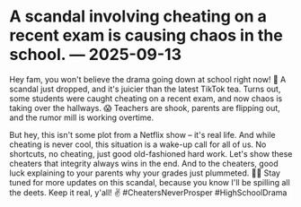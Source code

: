 # A scandal involving cheating on a recent exam is causing chaos in the school. — 2025-09-13

Hey fam, you won't believe the drama going down at school right now! 🚨 A scandal just dropped, and it's juicier than the latest TikTok tea. Turns out, some students were caught cheating on a recent exam, and now chaos is taking over the hallways. 😱 Teachers are shook, parents are flipping out, and the rumor mill is working overtime.

But hey, this isn't some plot from a Netflix show – it's real life. And while cheating is never cool, this situation is a wake-up call for all of us. No shortcuts, no cheating, just good old-fashioned hard work. Let's show these cheaters that integrity always wins in the end. And to the cheaters, good luck explaining to your parents why your grades just plummeted. 🤷‍♂️ Stay tuned for more updates on this scandal, because you know I'll be spilling all the deets. Keep it real, y'all! ✌️ #CheatersNeverProsper #HighSchoolDrama